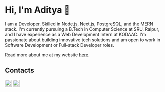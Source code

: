 # Hi, I'm Aditya 👋

I am a Developer. Skilled in Node.js, Next.js, PostgreSQL, and the MERN stack. I'm currently pursuing a B.Tech in Computer Science at SRU, Raipur, and I have experience as a Web Development Intern at KODAAC. I'm passionate about building innovative tech solutions and am open to work in Software Development or Full-stack Developer roles.

Read more about me at my website [here](https://emaniaditya.github.io).

## Contacts

[<img align="left" alt="Email" height="22px" src="https://mail.google.com/favicon.ico" />](mailto:esaadityareddy@gmail.com)
<!-- [<img align="left" alt="LinkedIn" height="22px" src="https://www.linkedin.com/favicon.ico" />](https://www.linkedin.com/in/adityaemani5) -->
[<img align="left" alt="X" height="22px" src="https://x.com/favicon.ico" />](https://x.com/emani_aditya)
